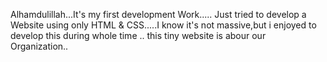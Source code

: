 Alhamdulillah...It's my first development Work.....
Just tried to develop a Website using only HTML & CSS.....I know it's not massive,but i enjoyed to develop this during whole time .. this tiny website is abour our Organization..
